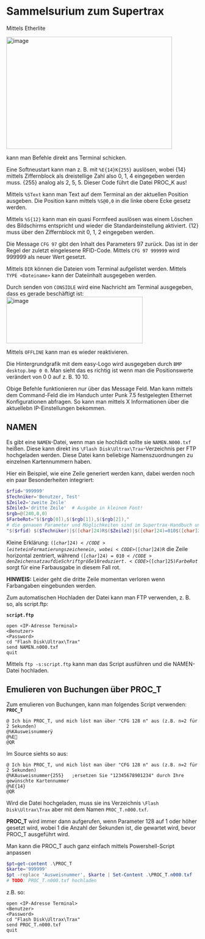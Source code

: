 # Sammelsurium zum Supertrax

Mittels Etherlite 

<img width="434" height="294" alt="image" src="https://github.com/user-attachments/assets/46dceeb3-d9b3-4f31-9570-494a9cba6bed" />

kann man Befehle direkt ans Terminal schicken.

Eine Softneustart kann man z. B. mit <CODE>%E{14}K{255}</CODE> auslösen, wobei {14} mittels Ziffernblock als dreistellige Zahl also 0, 1, 4 eingegeben werden muss. {255} analog als 2, 5, 5. Dieser Code führt die Datei PROC_K aus!

Mittels <CODE>%SText</CODE> kann man Text auf dem Terminal an der aktuellen Position ausgeben. Die Position kann mittels <CODE>%S@0,0</CODE> in die linke obere Ecke gesetz werden.

Mittels <CODE>%S{12}</CODE> kann man ein quasi Formfeed auslösen was einem Löschen des Bildschirms entspricht und wieder die Standardeinstellung aktiviert. {12} muss über den Ziffernblock mit 0, 1, 2 eingegeben werden.

Die Message <CODE>CFG 97</CODE> gibt den Inhalt des Parameters 97 zurück. Das ist in der Regel der zuletzt eingelesene RFID-Code. Mittels <CODE>CFG 97 999999</CODE> wird 999999 als neuer Wert gesetzt.

Mittels <CODE>DIR</CODE> können die Dateien vom Terminal aufgelistet werden. Mittels <CODE>TYPE \<Dateiname></CODE> kann der Dateiinhalt ausgegeben werden.

Durch senden von <CODE>CONSIDLE</CODE> wird eine Nachricht am Terminal ausgegeben, dass es gerade beschäftigt ist: <img width="357" height="122" alt="image" src="https://github.com/user-attachments/assets/20329111-3f3d-466a-910d-16b2f73ca802" />

Mittels <CODE>OFFLINE</CODE> kann man es wieder reaktivieren.

Die Hintergrundgrafik mit dem easy-Logo wird ausgegeben durch <CODE>BMP desktop.bmp 0 0</CODE>. Man sieht das es richtig ist wenn man die Positionswerte verändert von 0 0 auf z. B. 10 10.

Obige Befehle funktionieren nur über das Message Feld. Man kann mittels dem Command-Feld die im Handuch unter Punk 7.5 festgelegten Ethernet Konfigurationen abfragen. So kann man mittels X Informationen über die aktuellebn IP-Einstellungen bekommen.

## NAMEN

Es gibt eine <CODE>NAMEN</CODE>-Datei, wenn man sie hochlädt sollte sie <CODE>NAMEN.N000.txf</CODE> heißen. Diese kann direkt ins <CODE>\Flash Disk\Ultrax\Trax</CODE>-Verzeichnis per FTP hochgeladen werden. Diese Datei kann beliebige Namenszuordnungen zu einzelnen Kartennummern haben.

Hier ein Beispiel, wie eine Zeile generiert werden kann, dabei werden noch ein paar Besonderheiten integriert:
```Powershell
$rfid='999999'
$Techniker='Benutzer, Test'
$Zeile2='zweite Zeile'
$Zeile3='dritte Zeile'  # Ausgabe in kleinem Font!
$rgb=@(240,0,0)
$FarbeRot="$($rgb[0]),$($rgb[1]),$($rgb[2]),"
# die genauen Parameter und Möglichkeiten sind im Supertrax-Handbuch unter 7.11 beschrieben
"$($rfid) $($Techniker)|$([char]24)R$($Zeile2)|$([char]24)=010$([char]24)R$([char]25)$FarbeRot$($Zeile3)`r`n"|Set-Content NAMEN.n000.txf
```
Kleine Erklärung: <CODE>$([char]24)</CODE>leitet ein Formatierungszeichen ein, wobei <CODE>$([char]24)R</CODE> die Zeile horizontal zentriert, während <CODE>$([char]24)=010</CODE> den Zeichensatz auf die Schriftgröße 10 reduziert. <CODE>$([char]25)$FarbeRot$</CODE> sorgt für eine Farbausgabe in diesem Fall rot.

**HINWEIS:** Leider geht die dritte Zeile momentan verloren wenn Farbangaben eingebunden werden.

Zum automatischen Hochladen der Datei kann man FTP verwenden, z. B. so, als script.ftp:

**`script.ftp`**
```ftp
open <IP-Adresse Terminal>
<Benutzer>
<Password>
cd "Flash Disk\Ultrax\Trax"
send NAMEN.n000.txf
quit
```

Mittels <CODE>ftp -s:script.ftp</CODE> kann man das Script ausführen und die NAMEN-Datei hochladen.

## Emulieren von Buchungen über PROC_T

Zum emulieren von Buchungen, kann man folgendes Script verwenden:
**`PROC_T`**
```
@ Ich bin PROC_T, und mich löst man über "CFG 128 n" aus (z.B. n=2 für 2 Sekunden)
@%KAusweisnummerÿ
@%E
@QR
```
Im Source siehts so aus:
```
@ Ich bin PROC_T, und mich löst man über "CFG 128 n" aus (z.B. n=2 für 2 Sekunden)
@%KAusweisnummer{255}   ;ersetzen Sie "12345678901234" durch Ihre gewünschte Kartennummer
@%E{14}
@QR
```

Wird die Datei hochgeladen, muss sie ins Verzeichnis <CODE>\Flash Disk\Ultrax\Trax</CODE> aber mit dem Namen <CODE>PROC_T.n000.txf</CODE>.

**PROC_T** wird immer dann aufgerufen, wenn Parameter 128 auf 1 oder höher gesetzt wird, wobei 1 die Anzahl der Sekunden ist, die gewartet wird, bevor PROC_T ausgeführt wird.

Man kann die PROC_T auch ganz einfach mittels Powershell-Script anpassen
```Powershell
$pt=get-content .\PROC_T
$karte='999999'
$pt -replace 'Ausweisnummer', $karte | Set-Content .\PROC_T.n000.txf
# TODO: PROC_T.n000.txf hochladen
```

z.B. so:
```ftp
open <IP-Adresse Terminal>
<Benutzer>
<Password>
cd "Flash Disk\Ultrax\Trax"
send PROC_T.n000.txf
quit
```
